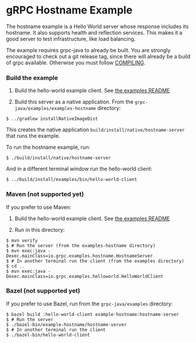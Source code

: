 gRPC Hostname Example
=====================

The hostname example is a Hello World server whose response includes its
hostname. It also supports health and reflection services. This makes it a good
server to test infrastructure, like load balancing.

The example requires grpc-java to already be built. You are strongly encouraged
to check out a git release tag, since there will already be a build of grpc
available. Otherwise you must follow [COMPILING](../../COMPILING.md).

### Build the example

1. Build the hello-world example client. See [the examples README](../README.md)

2. Build this server as a native application. From the `grpc-java/examples/examples-hostname` directory:
```
$ ../gradlew installNativeImageDist
```

This creates the native application `build/install/native/hostname-server` that
runs the example.

To run the hostname example, run:

```
$ ./build/install/native/hostname-server
```

And in a different terminal window run the hello-world client:

```
$ ../build/install/examples/bin/hello-world-client
```

### Maven (not supported yet)

If you prefer to use Maven:
1. Build the hello-world example client. See [the examples README](../README.md)

2. Run in this directory:
```
$ mvn verify
$ # Run the server (from the examples-hostname directory)
$ mvn exec:java -Dexec.mainClass=io.grpc.examples.hostname.HostnameServer
$ # In another terminal run the client (from the examples directory)
$ cd ..
$ mvn exec:java -Dexec.mainClass=io.grpc.examples.helloworld.HelloWorldClient
```

### Bazel (not supported yet)

If you prefer to use Bazel, run from the `grpc-java/examples` directory:
```
$ bazel build :hello-world-client example-hostname:hostname-server
$ # Run the server
$ ./bazel-bin/example-hostname/hostname-server
$ # In another terminal run the client
$ ./bazel-bin/hello-world-client
```
